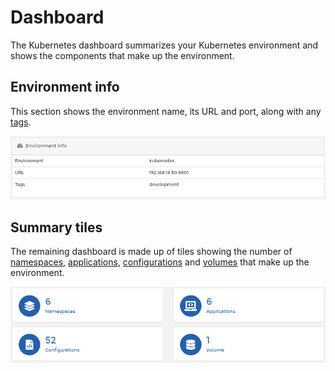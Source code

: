 # Dashboard

The Kubernetes dashboard summarizes your Kubernetes environment and shows the components that make up the environment. 

## Environment info

This section shows the environment name, its URL and port, along with any [tags](../../admin/environments/tags.md#tagging-an-endpoint).

![](../../.gitbook/assets/2.9-k8s-dashboard-1.png)

## Summary tiles

The remaining dashboard is made up of tiles showing the number of [namespaces](namespaces/), [applications](applications/), [configurations](configurations/) and [volumes](volumes/) that make up the environment.

![](../../.gitbook/assets/dashboard-k8s-summarytiles.png)

